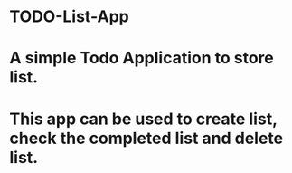 # TODO-List-App
# A simple Todo Application to store list.
# This app can be used to create list, check the completed list and delete list.
